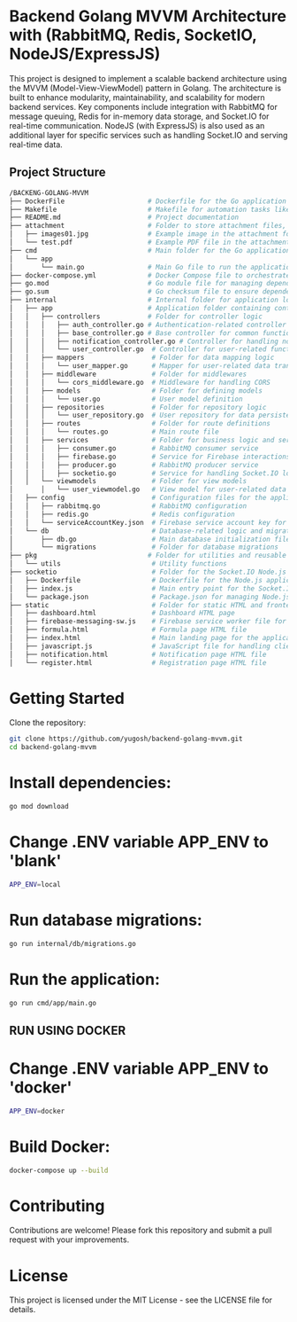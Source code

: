 # Backend Golang MVVM Architecture with (RabbitMQ, Redis, SocketIO, NodeJS/ExpressJS)

This project is designed to implement a scalable backend architecture using the MVVM (Model-View-ViewModel) pattern in Golang. The architecture is built to enhance modularity, maintainability, and scalability for modern backend services. Key components include integration with RabbitMQ for message queuing, Redis for in-memory data storage, and Socket.IO for real-time communication. NodeJS (with ExpressJS) is also used as an additional layer for specific services such as handling Socket.IO and serving real-time data.

## Project Structure

```bash
/BACKENG-GOLANG-MVVM
├── DockerFile                     # Dockerfile for the Go application (Golang backend)
├── Makefile                       # Makefile for automation tasks like build and other commands
├── README.md                      # Project documentation
├── attachment                     # Folder to store attachment files, such as images or PDFs
│   ├── images01.jpg               # Example image in the attachment folder
│   └── test.pdf                   # Example PDF file in the attachment folder
├── cmd                            # Main folder for the Go application (entry point of the app)
│   └── app
│       └── main.go                # Main Go file to run the application
├── docker-compose.yml             # Docker Compose file to orchestrate multiple services (Go, Node.js, Redis, RabbitMQ, Azure SQL)
├── go.mod                         # Go module file for managing dependencies
├── go.sum                         # Go checksum file to ensure dependency integrity
├── internal                       # Internal folder for application logic
│   ├── app                        # Application folder containing controllers, services, and models
│   │   ├── controllers            # Folder for controller logic
│   │   │   ├── auth_controller.go # Authentication-related controller
│   │   │   ├── base_controller.go # Base controller for common functionalities
│   │   │   ├── notification_controller.go # Controller for handling notifications
│   │   │   └── user_controller.go  # Controller for user-related functionalities
│   │   ├── mappers                 # Folder for data mapping logic
│   │   │   └── user_mapper.go      # Mapper for user-related data transformations
│   │   ├── middleware              # Folder for middlewares
│   │   │   └── cors_middleware.go  # Middleware for handling CORS
│   │   ├── models                  # Folder for defining models
│   │   │   └── user.go             # User model definition
│   │   ├── repositories            # Folder for repository logic
│   │   │   └── user_repository.go  # User repository for data persistence
│   │   ├── routes                  # Folder for route definitions
│   │   │   └── routes.go           # Main route file
│   │   ├── services                # Folder for business logic and services
│   │   │   ├── consumer.go         # RabbitMQ consumer service
│   │   │   ├── firebase.go         # Service for Firebase interactions
│   │   │   ├── producer.go         # RabbitMQ producer service
│   │   │   ├── socketio.go         # Service for handling Socket.IO logic
│   │   └── viewmodels              # Folder for view models
│       │   └── user_viewmodel.go   # View model for user-related data
│   ├── config                      # Configuration files for the application
│   │   ├── rabbitmq.go             # RabbitMQ configuration
│   │   ├── redis.go                # Redis configuration
│   │   └── serviceAccountKey.json  # Firebase service account key for push notifications
│   └── db                          # Database-related logic and migrations
│       ├── db.go                   # Main database initialization file
│       └── migrations              # Folder for database migrations
├── pkg                            # Folder for utilities and reusable components
│   └── utils                       # Utility functions
├── socketio                        # Folder for the Socket.IO Node.js service
│   ├── Dockerfile                  # Dockerfile for the Node.js application
│   ├── index.js                    # Main entry point for the Socket.IO server
│   └── package.json                # Package.json for managing Node.js dependencies
├── static                          # Folder for static HTML and frontend files
│   ├── dashboard.html              # Dashboard HTML page
│   ├── firebase-messaging-sw.js    # Firebase service worker file for notifications
│   ├── formula.html                # Formula page HTML file
│   ├── index.html                  # Main landing page for the application
│   ├── javascript.js               # JavaScript file for handling client-side logic
│   ├── notification.html           # Notification page HTML file
│   └── register.html               # Registration page HTML file
```

# Getting Started
Clone the repository:

```bash
git clone https://github.com/yugosh/backend-golang-mvvm.git
cd backend-golang-mvvm
```

# Install dependencies:
```bash
go mod download
```

# Change .ENV variable APP_ENV to 'blank'
```bash
APP_ENV=local
```

# Run database migrations:
``` bash
go run internal/db/migrations.go
```

# Run the application:
```bash
go run cmd/app/main.go
```

## RUN USING DOCKER

# Change .ENV variable APP_ENV to 'docker'
```bash
APP_ENV=docker
```

# Build Docker:
```bash
docker-compose up --build
```

# Contributing
Contributions are welcome! Please fork this repository and submit a pull request with your improvements.

# License
This project is licensed under the MIT License - see the LICENSE file for details.